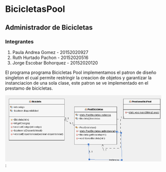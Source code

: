 # BicicletasPool
## Administrador de Bicicletas

### Integrantes
1. Paula Andrea Gomez - 20152020927
2. Ruth Hurtado Pachon - 20152020516
3. Jorge Escobar Bohorquez - 20152020120

El programa programa Bicicletas Pool implementamos el patron de diseño singleton
el cual permite restringir la creacion de objetos y garantizar la instanciacion de una sola clase, este patron se ve implementado en el prestamo de bicicletas.

![GitHub Logo](https://github.com/paulagomez05/bicicletaspool/blob/master/DiiagramaBici.png)
:

